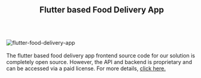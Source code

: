 <h2 style="text-align:center">Flutter based Food Delivery App</h2><br/><br/>

![flutter-food-delivery-app](https://admin.ninjascode.com/wp-content/uploads/2025/01/1-scaled.webp)  <br/> <br/> The flutter based food delivery app frontend source code for our solution is completely open source. However, the API and backend is proprietary and can be accessed via a paid license. For more details, <a href="https://enatega.com/?utm_source=github&utm_medium=repo&utm_campaign=lambert-flutter-based-food-delivery-app" target="_blank">click here.</a>
